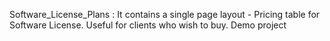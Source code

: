 Software_License_Plans :
 It contains a single page layout - Pricing table for Software License. 
Useful for clients who wish to buy.
Demo project
